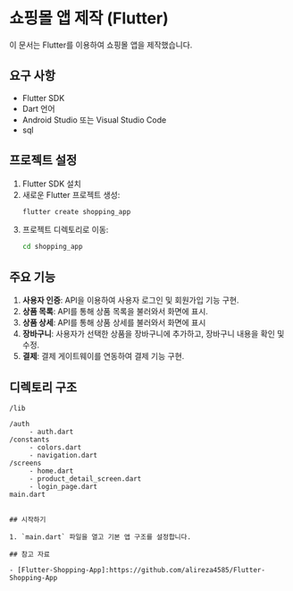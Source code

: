 # 쇼핑몰 앱 제작 (Flutter)

이 문서는 Flutter를 이용하여 쇼핑몰 앱을 제작했습니다.

## 요구 사항

- Flutter SDK
- Dart 언어
- Android Studio 또는 Visual Studio Code
- sql

## 프로젝트 설정

1. Flutter SDK 설치
2. 새로운 Flutter 프로젝트 생성:
   ```bash
   flutter create shopping_app
   ```
3. 프로젝트 디렉토리로 이동:
   ```bash
   cd shopping_app
   ```

## 주요 기능

1. **사용자 인증**: API을 이용하여 사용자 로그인 및 회원가입 기능 구현.
2. **상품 목록**: API를 통해 상품 목록을 불러와서 화면에 표시.
3. **상품 상세**: API를 통해 상품 상세를 불러와서 화면에 표시
4. **장바구니**: 사용자가 선택한 상품을 장바구니에 추가하고, 장바구니 내용을 확인 및 수정.
5. **결제**: 결제 게이트웨이를 연동하여 결제 기능 구현.

## 디렉토리 구조

```
/lib
```

    /auth
         - auth.dart
    /constants
         - colors.dart
         - navigation.dart
    /screens
         - home.dart
         - product_detail_screen.dart
         - login_page.dart
    main.dart

```

## 시작하기

1. `main.dart` 파일을 열고 기본 앱 구조를 설정합니다.

## 참고 자료

- [Flutter-Shopping-App]:https://github.com/alireza4585/Flutter-Shopping-App

```
